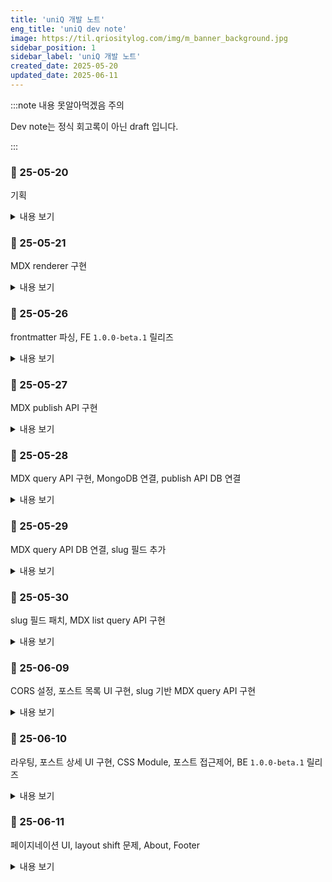 ```yaml
---
title: 'uniQ 개발 노트'
eng_title: 'uniQ dev note'
image: https://til.qriositylog.com/img/m_banner_background.jpg
sidebar_position: 1
sidebar_label: 'uniQ 개발 노트'
created_date: 2025-05-20
updated_date: 2025-06-11
---
```


:::note 내용 못알아먹겠음 주의

Dev note는 정식 회고록이 아닌 draft 입니다.<br />

:::

### 📆 25-05-20

기획

<details>
<summary>내용 보기</summary>

#### 📌 Opened Issues
> [https://github.com/Queue-ri/uniq/issues/1](https://github.com/Queue-ri/uniq/issues/1)

<br/>

#### 📌 프로젝트 기획

티스토리 -> 네이버 -> velog 로 유목민 생활을 해본 결과, 각자 하나씩은 아쉬움이 있어 그냥 자체 블로그 프레임워크를 만들기로 했다.

FE 지식이 많진 않은데 당장 목표하는 기본 기능만 구상해서 맨땅에 헤딩하려 한다.

우선 다음의 원칙은 지켜야 한다.

<br />

#### 기능 측면
- 글 작성이 빠르고 쉬우면서 결과물이 이쁘게 나올 것
- 보호, 비공개 글 기능이 있을 것

#### 관리 측면
- 기본 언어는 영어 (나중에 i18n으로 한국어 넣음)
    - 주석 포함 모든 문서화는 영어로 작성되어야 함

<br />

따라서 JAMstack 기반의 정적 페이지는 사실상 불가능하고, 애초에 정적 페이지로 블로그 운영할거였으면 기존에 널린거 주워다 썼을 것이다.

보호/비공개 기능 때문에 글 원본은 접근이 제한되는 영역에 있어야 하고, 이는 self-host 또는 private repo 형식으로 관리되는 방식이 될 것 같다.

<br />

#### 📌 기술 스택

- [FE] React.js
- [BE] Node.js / Express
- [DB] MongoDB

검색은 algolia로 고민중이다. ES까진 오버엔지니어링이라고 생각.

**나중에 알았는데 이걸 MERN 스택이라고 하더라**

</details>

### 📆 25-05-21

MDX renderer 구현

<details>
<summary>내용 보기</summary>

#### 📌 프로젝트 세팅

Node.js를 오랫동안 업데이트하지 않았었는데 디펜던시 warning이 뜨길래 최신 LTS로 바꿔줬다. 16 -> 22로 올렸으니 진짜 징하게 안바꾸긴 함.

프로젝트는 CRA로 init 했다.

<br />

#### 📌 padding이 width, height를 건드리는 문제

EditorSideBar에 padding 넣는데 넣은 만큼 width, height가 늘어나는 문제가 있었다.

[스택오버플로](https://stackoverflow.com/questions/779434/how-do-i-prevent-the-padding-property-from-changing-width-or-height-in-css)를 참고해서 고쳤다.

<br />

#### 📌 MDX 로드하기

쌩 CRA로는 MDX 로딩이 안되고, CRA의 Webpack 설정을 건드려야 한다고 한다.

하지만 Webpack 설정이 기본적으로 숨겨져있기 때문에 Eject 하거나 craco를 써야 했고, 나는 craco 방식을 선택했다.

<br />

#### Webpack이 하는 일
모든 FE 리소스(JS, CSS, 이미지, 폰트 등)를 하나의 JS 번들로 변환하는 빌드 도구이다.

MDX같이 브라우저가 이해할 수 없는 파일을 JS 코드로 변환해준다.

#### MDX -> JSX 변환 필수
브라우저는 MDX가 뭔지 모른다.

따라서 브라우저가 이해하는 JSX 코드로 변환해주어야 하는데, 이걸 해주는 게

Webpack + @mdx-js/loader 이다.

<br />

#### 📌 MDX 로딩을 위한 세팅

1. 필요한 패키지 설치

```bash
npm install @craco/craco @mdx-js/react @mdx-js/loader
```

2. `package.json` 수정
```json
"scripts": {
  "start": "craco start",
  "build": "craco build",
  "test": "craco test"
}
```

3. `craco.config.js` 생성 및 설정

```js
module.exports = {
  webpack: {
    configure: (webpackConfig) => {
      // 1. remove mdx from the rule
      webpackConfig.module.rules = webpackConfig.module.rules.map((rule) => {
        if (rule.oneOf) {
          rule.oneOf = rule.oneOf.filter(
            (r) => !(r.test && r.test.toString().includes('mdx'))
          );
        }
        return rule;
      });

      // 2. add mdx loader
      const mdxRule = {
        test: /\.mdx?$/,
        use: [
          {
            loader: require.resolve('babel-loader'),
          },
          {
            loader: require.resolve('@mdx-js/loader'),
            options: {
              providerImportSource: "@mdx-js/react",
            },
          },
        ],
      };

      const oneOfRule = webpackConfig.module.rules.find((rule) => Array.isArray(rule.oneOf));
      if (oneOfRule) {
        oneOfRule.oneOf.unshift(mdxRule);
      }

      return webpackConfig;
    },
  },
};
```

babel-loader는 이미 CRA에 포함되어 있다.

<br />

#### 📌 컴포넌트에서 MDX 렌더링하기

```js
const mdxContext = require.context('../post', false, /\.mdx$/);
```

이런식으로 Webpack의 `require.context`를 이용해서 동적 로드한 다음 (이 방식 아니면 import 문 직접 써야 하는데 내가 원하는 방식이 아님)

```jsx title=EditorPage.js
<div className="content">
    {MdxComponent && (
    <MDXProvider>
        <MdxComponent />
    </MDXProvider>
    )}
</div>
```

대충 요런식으로 변환된 내용을 불러올 수 있다.

<br />

#### 🐞 craco config 설정시 주의점

기존에 gpt가 알려준 이 설정은 틀렸다.

```js
module.exports = {
  webpack: {
    configure: (webpackConfig) => {
      webpackConfig.module.rules.push({
        test: /\.mdx?$/,
        use: [
          {
            loader: require.resolve('babel-loader'),
          },
          {
            loader: require.resolve('@mdx-js/loader'),
            options: {
              providerImportSource: "@mdx-js/react",
            },
          },
        ],
      });

      return webpackConfig;
    },
  },
};
```

왜냐하면 단순히 `@mdx-js/loader`의 설정을 push만 했기 때문이다. 이건 rule을 뒤에다 붙인 것이다.

CRA Webpack의 기본 설정은 mdx를 알 수 없는 파일로 간주하여 정적 파일로 처리하기 때문에

**`@mdx-js/loader`가 기존 로더보다 먼저 실행되지 않으면 무시된다 (!)**

따라서 최종 config에선 filter로 기존 로더를 제거하고 unshift로 새 로더를 맨 앞에 붙여서 처리 우선순위를 확보했다.

<br />

#### 🌌 렌더링 결과

요기까지 완성하고 내일의 나에게 맡긴다.

![https://velog.velcdn.com/images/qriosity/post/96f18959-895d-46b4-b825-b0b07502237b/image.png](https://velog.velcdn.com/images/qriosity/post/96f18959-895d-46b4-b825-b0b07502237b/image.png)

</details>

### 📆 25-05-26

frontmatter 파싱, FE `1.0.0-beta.1` 릴리즈

<details>
<summary>내용 보기</summary>

#### 📌 Closed Issues
> [https://github.com/Queue-ri/uniq/issues/1](https://github.com/Queue-ri/uniq/issues/1)

<br />

#### 📌 frontmatter 파싱

MDX가 잘 렌더링되는 것 같지만 frontmatter는 사실 안그랬다.

`-----`를 기점으로 안의 내용들이 한 뭉탱이로 다 h2 처리되더라.

admonition도 별도로 처리해야하는 것 같지만 frontmatter는 메타데이터라 중요해서, 먼저 처리하기로 했다.

목표는 이러했다.

- `title`: 글 최상단에 h1으로 렌더링 & 사이드바에 렌더링
- `created_date`: 사이드바에 렌더링
- `updated_date`: 사이드바에 렌더링

그리고 하단의 방식으로 해결했다.

1. 필요한 패키지 설치

```bash
npm install remark-frontmatter remark-mdx-frontmatter
```

2. craco.config.js 수정

상단에 요거 추가하고

```js
module.exports = async (env) => {
  const { default: remarkFrontmatter } = await import('remark-frontmatter');
  const remarkMdxFrontmatter = (await import('remark-mdx-frontmatter')).default;
  ...
```

mdxRule의 options에 frontmatter 플러그인을 추가했다.

```js
options: {
  providerImportSource: "@mdx-js/react",
  remarkPlugins: [
    remarkFrontmatter,
    [remarkMdxFrontmatter, { name: 'frontmatter' }],
  ],
},
...
```

`import` 구문 쓰는데 애 좀 먹었어서 default에 대해 알아봐야겠다.

그나저나 모듈마다 CJS/ESM 호환 갈리는거 진심 탈모 요소 중 하나인듯

3. EditorPage.js, EditorSideBar.js 수정

- [EditorPage.js diff](https://github.com/Queue-ri/uniq/commit/ddaf1583b283330d1d1921c2fa2d7526d8200979)
- [EditorSideBar.js diff](https://github.com/Queue-ri/uniq/commit/dcad5883477bb30d15ebf2abc82043a2b2aa0c30)

<br />

#### 📌 다음 릴리즈 계획

서버 컴이 와서 놀고있기 때문에 좀 더 열심히 개발해야겠다.

다음 버전에선 publish한 mdx를 서버쪽으로 보내고, 서버에선 이를 쏴주는 api를 만들어야 한다.

그리고 private gh repo에 push가 되어야하기 때문에... 이리저리 고민한 결과

백엔드 API를 통해서 처리하는 것이 제일 정석적인 flow라고 생각한다.

왜냐하면,

- 카테고리 정보 받으려면 결국 백엔드 통신이 필요함
- Electron으로 렌더링 부분만 데스크탑 앱으로 빼면 프로젝트 복잡해짐
- FE단에 뷰어와 private repo 접근 기능 모두를 넣으면 보안상 안좋음.
- CORS 잘~ 설정하면 로컬 -> 리모트 통신 가능

그래서 내일은 express 작업을 할 것 같다.

</details>

### 📆 25-05-27

MDX publish API 구현

<details>
<summary>내용 보기</summary>

#### 📌 Opened Issues
> [https://github.com/Queue-ri/uniq-cms/issues/1](https://github.com/Queue-ri/uniq-cms/issues/1)

<br/>

#### 📌 express 기본 세팅

백엔드 단 프로젝트 명을 `uniq-cms`로 정하고 express 서버로 세팅했다.

UI는 `uniq` CRA 프로젝트에서 다 맡고 있으니 `uniq-cms`는 headless CMS인 격이다.

```bash
npm install express
npm install --save-dev nodemon
```

디펜던시를 상단과 같이 설치하고 index.js와 post.js를 생성했다.

```js title="index.js"
const express = require('express');
const app = express();
const port = 6229;

// parse JSON body
app.use(express.json());

// set /api prefix for all endpoints
const postRoutes = require('./routes/post');
app.use('/api/post', postRoutes);

app.listen(port, () => {
    console.log(`🚀 uniq-cms running at http://localhost:${port}`);
});
```

```js title="post.js"
const express = require('express');
const router = express.Router();

router.get('/:id', (req, res) => {
    const postId = req.params.id;
    res.send(`Post content ${postId} :3`);
});

router.post('/', (req, res) => {
    res.send('Post published.');
});

module.exports = router;
```

<br />

#### 📌 MDX Publish API 구현 (1/2)

Publish 요청이 들어오면 해당 MDX 파일에 대해 다음의 두 가지를 처리해야 한다.

1. 서버의 `/post` 경로에 저장
2. GH private repo에 push

그 중 1번부터 작업했다.

<br />

#### mdx 파일 저장하기

중복 파일명 문제에 대해선 MVP 단계에서 생각할 부분이 아닌 것 같아 나중에 처리하기로 했다.

```bash
npm install multer
```

```js title="post.js"
// temporary upload
const upload = multer({
    dest: 'temp_uploads/',
    limits: { fileSize: 10 * 1024 * 1024 }, // 10MB limit
});

/* Publish MDX file */
router.post('/', upload.single('file'), (req, res) => {
    const file = req.file;

    if (!file) {
        return res.status(400).send('No mdx file uploaded.');
    }

    // Check if the file is mdx
    if (path.extname(file.originalname) !== '.mdx') {
        fs.unlinkSync(file.path); // delete file if not mdx
        return res.status(400).send('Only mdx files are allowed.');
    }

    // set mdx save directory
    const postDir = path.join(__dirname, '../../post');

    // if not exist then mkdir
    if (!fs.existsSync(postDir)) {
        fs.mkdirSync(postDir, { recursive: true });
    }

    // final save path for the mdx file
    const targetPath = path.join(postDir, file.originalname);

    // move mdx file from temporary upload path
    fs.rename(file.path, targetPath, (err) => {
        if (err) {
            return res.status(500).send('Failed to save file.');
        }

        res.send('Post published.');
    });
});
```

#### json 파싱하기

mdx 뿐만 아니라 json 데이터도 같이 필요해질 확률이 99.99%라서 json 파싱 로직도 추가했다.

```js
// parse json
let jsonData = null;
if (req.body.json) {
    try {
        jsonData = JSON.parse(req.body.json);
    } catch (err) {
        return res.status(400).send('Invalid json payload.');
    }
}
```

```text title="console.log 결과"
[DEBUG] Received json: { category: 'dev-note', title: 'uniQ 개발 노트' }
```

<br />

#### 📌 MDX Publish API 구현 (2/2)

```bash
npm install simple-git
npm install dotenv
```

서버 최상단에 env를 불러오도록 설정한다.

```js
require('dotenv').config();
```

그리고 repo 권한 추가한 GitHub PAT를 발급하여 env에 넣는다.

그럼 push할때 sign in 창이 안뜨고 아묻따 push가 가능해진다.

<br />

#### 올바른 git 참조하기

`simple-git`으로 push util을 만들어서 모듈화하고, 이 모듈을 post.js에서 불러와 처리하고자 했다.

그런데 `/post`에서 git init하면 동기화를 못하기 때문에, 프로젝트 루트 경로의 git을 참조해야 한다.

```js
const gitPath = path.join(__dirname, '../../');
const git = simpleGit(gitPath);
```

따라서 simpleGit에 이런식으로 .git이 있는 루트 path를 넣어준다.

암튼 이렇게 해서 [pushToGithub.js](https://github.com/Queue-ri/uniq-cms/commit/1d08e7c0fec8f64a6ec5636148c6aa8e587683a2)를 작성했고

publish api에 GH push flow를 추가했다. ([5e00690](https://github.com/Queue-ri/uniq-cms/commit/5e00690ea1cc0d1551fe4f5793049810d9f2b50a))

<br />

#### git 작업 시 참고사항

push util로 main에 checkout 해서 push하려니까 현재 feature 브랜치에 있어서 stash 경고가 떴다.

- ➡️ stash하고 main으로 checkout 했는데 stash때문에 util 작성한게 다 과거로 돌아감 ㅋ

    - ➡️ stash pop을 했는데 merge conflict가 떠서 keep theirs로 stash 버전을 살리고 main에서 util 테스트를 진행했다.

프로덕션에선 브랜칭할 일이 없을테니 상관없지만 개발하는 repo에선 이거 좀 불편하다. 😐

그리고 publish 관련 커밋을 다이렉트로 main에 꽂아버리기 때문에 사용자 입장에서는 fork를 통한 CMS 관리가 어렵다. 업데이트를 위해 pull 땡길 시 충돌나기 때문.

어떻게 하면 api 버전업이 용이할지는 다음의 고민 사항이다.

<br />

#### 아직 DB 연결은 안되어있음!

push util 상의 설정 정보들은 (ex. remote url, username 등) 사용자가 수정할 수 있어야 한다.

그래서 DB에서 퍼오는걸로 점진적 수정을 거쳐야 하는데

우선 조회 api 먼저 구현해서 #1 이슈를 끝내고 #2에서 몽고DB 작업을 할 예정이다.

</details>

### 📆 25-05-28

MDX query API 구현, MongoDB 연결, publish API DB 연결

<details>
<summary>내용 보기</summary>

#### 📌 Closed Issues
> [https://github.com/Queue-ri/uniq-cms/issues/1](https://github.com/Queue-ri/uniq-cms/issues/1)

#### 📌 Opened Issues
> [https://github.com/Queue-ri/uniq-cms/issues/3](https://github.com/Queue-ri/uniq-cms/issues/3)

<br/>

#### 📌 MDX query API 구현

DB 연결이 안된 상태라 mock으로 구색만 맞춰놓고 1번 이슈를 끝냈다.

```js title="post.js"
router.get('/:id', (req, res) => {
    const postId = req.params.id;

    if (postId === '1') {
        const filePath = path.join(__dirname, '../../post/test.mdx');

        fs.readFile(filePath, 'utf8', (err, data) => {
            if (err) {
                console.error('[Error] Failed to read MDX:', err);
                return res.status(500).send('Failed to read post file.');
            }

            res.type('text/markdown').send(data);
        });
    } else {
        res.status(404).send('Cannot find requested post.');
    }
});
```

<br />

#### 📌 MongoDB 연결

뭣모르고 썼는데 Express 4.16.0 이상부터 `body-parser`가 내장되어있다고 한다.

```js
app.use(express.json());
```

그래서 index.js에 이렇게 설정해주면 all set이었던 거였음!

<br />

#### 📌 MongoDB 연결

```bash
npm install mongoose
```

```js title="index.js"
const mongoose = require('mongoose');

// Connect to MongoDB
mongoose.connect('mongodb://localhost:27017/uniq-cms')
.then(() => console.log('✅ Successfully connected to MongoDB'))
.catch(err => console.error('❌ Failed to connect to MongoDB:', err));
```

<br />

#### 📌 Post Collection 정의

다음과 같이 Collection 스키마를 정의할 수 있다.

별도의 설정을 넣지 않는다면 자동 생성되는 Collection은 소문자 & 복수형으로 네이밍된다. (ex. Post -> posts)

`visibility`는 포스트 접근권한으로, enum으로 관리하기로 했다.

```js title="Post.js"
const mongoose = require('mongoose');

const postSchema = new mongoose.Schema({
    title: { type: String, required: true },
    category: { type: String, required: true },
    filePath: { type: String, required: true },
    visibility: {
        type: String,
        enum: ['public', 'protected', 'private'],
        default: 'public',
        required: true
    }
}, {
    timestamps: true, // automatically set createdAt and updatedAt
});

module.exports = mongoose.model('Post', postSchema);
```

<br />

#### Post Document 저장

JPA의 repository마냥 `require`로 Post 스키마를 불러와서 필요한 document를 저장하면 된다.

절대경로인 `targetPath`는 프로젝트 경로까지 포함하기 때문에 프로젝트 파일이 이동되면 관리하기 힘들어진다.

따라서 post 경로부터 시작하는 상대경로로 변환하여 저장했다.

이러면 post 경로가 바뀌어도 document에는 영향이 없다.

```js title="post.js"
const Post = require('../models/Post');

const projectRoot = process.cwd(); // project root path
const relativePath = path.relative(projectRoot, targetPath);

await Post.create({
    title: jsonData.title,
    category: jsonData.category,
    filePath: relativePath,
    visibility: jsonData.visibility
});
```

```json title="저장된 document"
{
  "title": "uniQ 개발 노트",
  "category": "dev-note",
  "filePath": "post\\test.mdx",
  "visibility": "protected",
  "createdAt": {
    "$date": "2025-05-28T14:13:13.519Z"
  },
  "updatedAt": {
    "$date": "2025-05-28T14:13:13.519Z"
  },
  "__v": 0
}
```

</details>

### 📆 25-05-29

MDX query API DB 연결, slug 필드 추가

<details>
<summary>내용 보기</summary>

#### 📌 Closed Issues
> [https://github.com/Queue-ri/uniq-cms/issues/3](https://github.com/Queue-ri/uniq-cms/issues/3)

<br />

#### 📌 query API 수정하기

기존에 mock으로 하드코딩했던 부분을 MongoDB와 연결했다.

[post.js diff](https://github.com/Queue-ri/uniq-cms/commit/14532ee43556e9c44cb0db5ac6f81a54d2011931)

하지만 테스트해보니 요런 에러가 터졌다.

```
[Error] Failed to get post: CastError: Cast to ObjectId failed for value "1" (type string) at path "_id" for model "Post"
```

이 말인 즉슨 MongoDB에 보낸 1이라는 쿼리 값이 ObjectId가 아니라는 뜻이다.

mongoose의 `findById`는 내부적으로 _id가 MongoDB의 ObjectId 타입이라고 가정하는데 내가 무지성으로 MySQL 마냥 정수형 id 값을 날린게 원인이다.

Auto increment처럼 id 필드를 따로 만들어주는 방법이 있긴 했는데, 찾아보니 ObjectId를 사용하는 것이 일반적이고 성능도 가장 최적화되어있다고 하여 해당 방식을 그대로 따르기로 했다.

```
http://localhost:6229/api/post/683860a3561f6209b13787fb
```

그리고 ObjectId로 다시 호출하니 잘 조회되었다.

<br />

#### 📌 하지만 주소창에 683860a3561f6209b13787fb 를 쓸 순 없자너

그렇다. 그래서 UX와 SEO-friendly함을 고려하여 slug라는 것이 존재하는 것이었다.

> **slug란?**
>
> slug는 웹 페이지를 쉽게 읽을 수 있는 형태로 식별하는 URL의 일부이다.<br />
> 당연히 unique 해야 한다.

```text title="FE route URL"
http://localhost:3000/post/uniq-dev-note
```

그렇다면 FE에서 slug 기반 URL로 route 할 경우

```text title="FE -> BE request endpoint"
http://localhost:6229/api/post/683860a3561f6209b13787fb
```

FE가 BE에 ObjectId로 조회 요청을 날리는 flow가 되는데, 이는 아주 일반적인 방법이라고 한다.

개인적으로 정수형 id를 더 선호해왔어서 slug 방식이 SEO 이득을 보는지 몰랐다 😂

아무튼 스키마와 API 둘 다 slug 필드를 추가해주었고,

[Commit e51a8a8](https://github.com/Queue-ri/uniq-cms/commit/e51a8a8c88ce8148142a1c10aab7c7f7f8c8e6f5)

slugify라는 npm 패키지로 자동 생성도 가능하다는데 MVP 단계니까 있다는 것만 적어두고 패스한다.

```js
slug: { type: String, required: true, unique: true }
```

...그나저나 개발 일지 쓰면서 갑자기 보였는데 slug 필드에 unique 빼먹었다.

내일 fix하자 ㅋㅋㅋㅋㅋㅋㅋㅋ

<br />

#### 😙 내일의 계획!

내일은 리트코드 POTD 말고도 프로그래머스 문제 하나를 더 풀고 싶기 때문에 가능할지는 모르겠으나

- slug field fix
- MDX list query API impl
- 무시무시한(?) CORS setting

이 3가지가 일단 목표이고, 토요일이 5월의 마지막 날이니 이 날 뷰 작업이 얼추 되었으면 좋겠다고 생각한다.

6월부터는 DOKI 양도 봐드려야 하고 정처기 실기도 준비해야 되기 때문에~

</details>

### 📆 25-05-30

slug 필드 패치, MDX list query API 구현

<details>
<summary>내용 보기</summary>

#### 📌 Opened Issues
> [https://github.com/Queue-ri/uniq-cms/issues/5](https://github.com/Queue-ri/uniq-cms/issues/5)

<br />

#### 📌 slug 필드의 누락된 제약 조건 패치

[Commit 4d2366a](https://github.com/Queue-ri/uniq-cms/commit/4d2366ad50275cc314537bf93c8d5eb992996149)

<br />

#### 📌 MDX list query API 구현

```diff
const postSchema = new mongoose.Schema({
    title: { type: String, required: true },
+   description: { type: String, default: '' },
    slug: { type: String, required: true, unique: true },
    category: { type: String, required: true },
    filePath: { type: String, required: true },
    visibility: {
        type: String,
        enum: ['public', 'protected', 'private'],
        default: 'public',
        required: true
    }
}, {
    timestamps: true, // automatically set createdAt and updatedAt
});
```

slug fix에 이어 목록 조회시 필요할 description 필드도 Post.js에 추가했다.

<br />

#### Post list query API

[Commit fdbd88c](https://github.com/Queue-ri/uniq-cms/commit/fdbd88c7f07efe287c65dab43a3e7a1735aa7465)

<br />

#### Timezone 지정하기

timestamp가 UTC 기준으로 찍히길래 query에 대한 timezone 변환도 필요하더라.

MongoDB config가 따로 없나 싶었는데 시간대 변환은 어플리케이션 레벨에서 처리하는 것이 일반적이라고 한다.

```bash
npm install dayjs
```

```js title="post.js"
const dayjs = require('dayjs');
const utc = require('dayjs/plugin/utc');
const timezone = require('dayjs/plugin/timezone');

dayjs.extend(utc);
dayjs.extend(timezone);
```

상단과 같이 dayjs 패키지를 이용하여 UTC -> GMT+9로 변환한다.

```js title="post.js"
createdAt: dayjs(post.createdAt).tz('Asia/Seoul').format('YYYY-MM-DD HH:mm:ss')
```

```json title="변환 전"
{
  "createdAt": "2025-05-29T13:26:59.764Z"
}
```
```json title="GMT+9 변환 후"
{
  "createdAt": "2025-05-29 22:26:59"
}
```

</details>

### 📆 25-06-09

CORS 설정, 포스트 목록 UI 구현, slug 기반 MDX query API 구현

<details>
<summary>내용 보기</summary>

#### 📌 Closed Issues
> [https://github.com/Queue-ri/uniq-cms/issues/5](https://github.com/Queue-ri/uniq-cms/issues/5)<br />
> [https://github.com/Queue-ri/uniq-cms/issues/7](https://github.com/Queue-ri/uniq-cms/issues/7)

#### 📌 Opened Issues
> [https://github.com/Queue-ri/uniq-cms/issues/7](https://github.com/Queue-ri/uniq-cms/issues/7)<br />
> [https://github.com/Queue-ri/uniq/issues/4](https://github.com/Queue-ri/uniq/issues/4)<br />
> [https://github.com/Queue-ri/uniq-cms/issues/9](https://github.com/Queue-ri/uniq-cms/issues/9)

<br/>

#### 📌 CORS FE origin 허용하기

BE에 cors 패키지를 설치하고 허용할 origin을 명시해주면 된다.

왜이렇게 쉽게 해결됐지? 이게 아닌데? 싶지만 생각해보니 웹 공부 3년째다. 아직도 이해 못했으면 심각한 것이다.

CORS 설정 도중에 카카오 맵 API에서 허용 IP 주소를 설정했던 것이 떠올라서<br />
CORS origin도 동적으로 관리할 수 있는지 알아보았는데, 된다고 한다.

로그인 기능이 추가되면, 추후 관리자 페이지에서 설정 가능하면 좋을 것 같다.

```bash
npm install cors
```

```js title="index.js"
// allowed CORS origins
let allowedOrigins = [
  'http://localhost:3000',
];

// CORS middleware setting
app.use(cors({
  origin: function (origin, callback) {
    if (allowedOrigins.includes(origin)) {
      callback(null, true);
    }
    else {
      callback(new Error('Not allowed by CORS: ' + origin));
    }
  }
}));
```

<br />

#### 📌 MainPage와 PostList 컴포넌트 구현

MainPage에서 fetching 관련 useEffect를 두고 PostList는 컴포넌트로써 렌더링만 담당하도록 분리했다.

data fetching은 페이지 단위에서 처리하는 게 일반적이라고 한다.

1. 유지보수 측면에서 데이터와 UI를 분리하는 것이 좋고
2. 다른 페이지와 데이터 공유가 용이해지며
3. route 전환이나 refresh 될 때 한번씩만 실행되어야 하기 때문이다.

<br />

#### 📌 `formatDate` 유틸 함수 구현

locale 기반 datetime 포맷팅이 자주 쓰일 것 같아 util로 모듈화하여 구현했다.

```js title="formatDate.js"
export function formatDate(dateString) {
  const date = new Date(dateString);

  return date.toLocaleString('en-US', {
    year: 'numeric',
    month: '2-digit',
    day: '2-digit',
    hour: 'numeric',
    minute: '2-digit',
    hour12: true,
  });
}
```

<br />

#### 💥 사실 slug로 조회 가능했어야 함 💥

😠.................😡.....

현재 MainPage에서 PostList를 통해 포스트 목록을 보여주고,

여기서 item 하나를 클릭하면 PostDetail로 라우팅해서 넘어가려고 했는데

이렇게 넘어가려면 `navigate`해야 하지만 URL 상에 id를 쿼리로 주지 않고는 컴포넌트에 넘기는게 안된다고 한다.

하지만 URL에 ObjectId가 노출되면 안된다. slug를 내가 왜 추가했는데 ㅜㅜㅋㅋ

`navigate`에 state를 줄 순 있지만 이는 새로고침시 bye 하는거라 refresh하면 포스트 내용이 증발하는 대참사가 일어나고

사실 redux-persist같은 상태관리 패키지 쓰면 안될것이야 없긴 한데,, 뇌절이다.

결국 미디엄, 노션 다 slug 기반 조회 API를 두길래, 보편성을 고려해서 BE에 API를 추가하기로 결정했다.

<br />

#### Origin 명시해줘요 ^ㅅ^

```
Error: Not allowed by CORS: undefined
    at origin (C:\Users\Hexagoner\Desktop\uniq-cms\api\index.js:22:16)
    at C:\Users\Hexagoner\Desktop\uniq-cms\node_modules\cors\lib\index.js:219:13
```

이젠 BE에 CORS 정책을 설정해놨기 때문에 포스트맨 헤더에 Origin을 명시해줘야 한다.

[유익한 CORS 관련 레퍼런스](https://okky.kr/articles/1459836)

</details>

### 📆 25-06-10

라우팅, 포스트 상세 UI 구현, CSS Module, 포스트 접근제어, BE `1.0.0-beta.1` 릴리즈

<details>
<summary>내용 보기</summary>

#### 📌 Closed Issues
> [https://github.com/Queue-ri/uniq-cms/issues/9](https://github.com/Queue-ri/uniq-cms/issues/9)<br />
> [https://github.com/Queue-ri/uniq/issues/4](https://github.com/Queue-ri/uniq/issues/4)<br />
> [https://github.com/Queue-ri/uniq-cms/issues/11](https://github.com/Queue-ri/uniq-cms/issues/11)

#### 📌 Opened Issues
> [https://github.com/Queue-ri/uniq/issues/6](https://github.com/Queue-ri/uniq/issues/6)<br />
> [https://github.com/Queue-ri/uniq-cms/issues/11](https://github.com/Queue-ri/uniq-cms/issues/11)

<br/>

#### 📌 라우터 설정 및 PostViewPage 연결

```bash
npm install react-router-dom
```

```js title="index.js"
<Router>
  <Routes>
    <Route path="/" element={<MainPage />} />
    <Route path="/post/:slug" element={<PostViewPage />} />
  </Routes>
</Router>
```

<br />

#### 📌 응답으로 받은 MDX 렌더링하기

이미 EditorPage에서 렌더링 로직을 구현했으나,<br />
PostViewPage에서 PostDetail로 건네주는 것은 MDX 파일 자체가 아니라 내용이 적힌 문자열이다.

따라서 MDX 문자열을 컴포넌트로 변환해주는 패키지와, frontmatter 파싱용 gray-matter가 필요.........

```bash
npm install @mdx-js/runtime
npm install gray-matter
```

.....할 줄 알았으나?

```text title="안되잖아"
Compiled with problems:
ERROR in ./src/component/post/PostDetail.js 7:0-45
Module not found: Error: Can't resolve '@mdx-js/runtime' in 'C:\Users\Hexagoner\Desktop\uniq\src\component\post'
```

필요하지 않았음 ^^

[패키지 사이트](https://www.npmjs.com/package/@mdx-js/runtime)에 가보니 @mdx-js/runtime은 deprecated 되었고

거기 공지에 `@mdx-js/mdx`를 쓰라고 해서 하라는대로 했다.

이렇게 되면 frontmatter는 기존에 쓰던 remark 플러그인을 사용하면 된다.

```js title="PostDetail.js"
useEffect(() => {
  const compileMdx = async () => {
    try {
      const compiled = await evaluate(mdxData, {
        ...runtime,
        useDynamicImport: false,
        format: 'mdx',
        remarkPlugins: [
          remarkFrontmatter,
          [remarkMdxFrontmatter, { name: 'frontmatter' }],
        ],
      });

      setContent(() => compiled.default);
      if (compiled.frontmatter) {
        setFrontmatter(compiled.frontmatter);
      }
    } catch (error) {
      console.error('MDX compile error:', error);
    }
  };

  compileMdx();
}, [mdxData]);
```

<br />

#### 📌 CSS 충돌과 모듈화를 통한 해결

MainPage의 CSS와 PostViewPage의 CSS가 충돌나는듯 했다. 같은 wrapper 클래스를 가지고 있었는데

자꾸 MainPage의 wrapper가 PostViewPage의 wrapper 사이즈로 지정되고, 타이틀 폰트도 꼬였다.

알아보니 foo.css 이런식으로 import하면 해당 CSS는 **전역 스코프**라고 한다.

이 경우 가장 마지막으로 로딩된 스타일을 적용한다고 했으니, MainPage에 PostViewPage 스타일이 적용되어버린 것이다.

따라서 **로컬 스코프인 CSS Module** 방식으로 변경했는데...

사실 이거 쓰면 해싱된 네이밍 때문에 가독성이 떨어져서 일부러 안하고 있었는데, 그냥 처음부터 쓸 걸 그랬나보다.

---

<center>⬇️ <b>하단부터는 포스트 접근제어 작업</b> ⬇️</center>

---

<br />

#### 📌 기존의 query API 수정

이제 protected와 private MDX는 direct access되면 안되기에

1. ObjectId 기반 query API는 보안상 제거 (=주석처리)
2. slug 기반 query API를 대표 query API로 지정 -> `/slug`를 삭제하여 endpoint 간소화
3. query API에서 MDX visibility만 조회하는 metaOnly 옵션 추가
4. query API에서 protected면 password verify하기
5. query API에서 private면 403 FORBIDDEN 던지기
6. list query API에서 private 포스트는 필터링하기

요런 API상의 많은 수정들이 필요하다. 관련 이슈는 [11번](https://github.com/Queue-ri/uniq-cms/issues/11)이므로 참고.

<br />

#### 🤔 API를 분리하는 것이 좋을까?에 대한 고민과 그 결과

최종적으로는 slug 기반 query API 하나로 통합하고 여기서 접근제어를 다 처리하기로 했다.

왜냐하면 API를 여러 개 분리해서 구현할 경우,<br />
*이럴땐 여기다 호출하고 저럴땐 저기다 호출하고...* 이렇게 되면

- FE: 여기선 엔드포인트 뭐였더라 ㅇㅁㅇ? (이전 코드나 API 문서 찾아보는 비효율성)
- BE: 헐 다른쪽 쿼리 API 유효성 검사 빼먹고 머지했다 (추가 이슈 처리하는 비효율성)
- 눈: 살려...ㅈ... (반복되는 fetch 코드로 인한 쓸데없는 라인 수 증가 및 시력 저하)

같은 상황이 발생하기 때문이다.

<br />

따라서 엔드포인트는 하나로 두고,

1. 포스트의 visibility check 모드 여부를 확인하는 `metaOnly` query와
2. private 접근 제한
3. protected 비밀번호 유효성 검증

이 모든걸 한 곳에서 처리하도록 설계했다.

<br />

#### 📌 패스워드에 bcrypt 적용하기

평문으로 저장하는 것은 매우 안좋은 인상을 남기므로 11번 이슈와 함께 처리한다.

- MDX publish API
- MDX query API

해싱은 두 가지 모두에 적용해야 한다.

일단 https 통신이기만 하면 FE -> BE 평문 전송은 괜찮다고 한다.

JWT같이 어디 저장할때가 문제인거고, 이건 그냥 타이핑해서 바로 보내는거니까.

```bash title="설치해주세요"
npm install bcrypt
```

[Commit ac395cd](https://github.com/Queue-ri/uniq-cms/commit/ac395cd792da1ba0d721a135afbfc87b69e7a454)

여기까지 BE 작업을 마무리하고 `1.0.0-beta.1`을 릴리즈했다. ~~*잔디에 반영하고 싶어서*~~

<br />

#### 🛠️ 포스트 상세 조회에 대한 FE 플로우 수정

기존에는 FE fetch 요청 -> BE 응답 -> FE 렌더링의 flow를 가지고 있었지만

현 시점부턴 접근제어 기능이 추가되었으므로<br />
FE meta 요청 -> BE 응답 -> FE fetch 요청 -> BE 응답 -> FE 렌더링의 방식으로 가야 한다.

meta 요청은 마치 HTTP OPTIONS나 preflight처럼, fetch라는 실질적인 요청을 날리기 전에

얘가 패스워드를 줘야 하는 포스트인가 아니면 그냥 요청해도 되는건가... 를 결정할 수 있도록 해준다.

<br />

#### 앞으로의 계획

현재 둘러보았을 때

- 페이지네이션 (API는 되어있는데 UI 상의 페이지네이션 없음)
- 썸네일 이미지
- 주인장 소개 영역
- 작고 소중한 footer
- TOC
- 네비게이션 메뉴
- 로그인

정도의 기본적인 보완 요소들이 보이는데,

여기서 페이지네이션과 주인장 소개 영역, footer만 추가하고 릴리즈해서 서버에 올릴 것이다.

베어메탈 세팅 + 네트워크 세팅에서 시간이 걸릴 것 같아서 내일 릴리즈하고 싶다.

publish API에 authentication이 필요하긴 한데... CORS로 막아보죠 뭐(?)

</details>

### 📆 25-06-11

페이지네이션 UI, layout shift 문제, About, Footer

<details>
<summary>내용 보기</summary>

#### 📌 Closed Issues
> [https://github.com/Queue-ri/uniq/issues/6](https://github.com/Queue-ri/uniq/issues/6)

#### 📌 Opened Issues
> [https://github.com/Queue-ri/uniq/issues/8](https://github.com/Queue-ri/uniq/issues/8)<br />
> [https://github.com/Queue-ri/uniq-cms/issues/14](https://github.com/Queue-ri/uniq-cms/issues/14)

<br/>

#### 📌 페이지네이션 추가

우선 전체 페이지 수를 API 상으로 안 알려주고 있으므로, BE에서 `totalPages`를 추가로 반환해주어야 한다.

```js {4} title="post.js"
res.json({
    page,
    size: postMetadataList.length,
    totalPages,
    posts: postMetadataList
});
```

그런 다음 FE에서 pagination 버튼과 그에 대한 handler를 만들어준다.

pagination도 여러가지 형태의 UI가 존재하는데,

나는 그 중 1 2 3 4 5 .. 형식의 多 버튼 UI는 피하기로 했다.

가장 익숙한 형태이나, 만드는데 조금 더 시간이 걸리기 때문이다.

...한편으론 저번에 본 닌텐도 홈페이지의 페이지네이션 UI가 인상깊어서이기도 하다.

```js MainPage.js
const handlePrev = () => {
  if (page > 1) onPageChange(page - 1);
};

const handleNext = () => {
  if (page < totalPages) onPageChange(page + 1);
};

const handleInputChange = (e) => {
  setInputValue(e.target.value);
};

const handleKeyDown = (e) => {
  if (e.key === 'Enter') {
    const parsed = parseInt(inputValue, 10);
    if (!isNaN(parsed) && parsed >= 1 && parsed <= totalPages) {
      onPageChange(parsed);
    }
  }
};
```

<br />

#### 뒤로가기시 페이지 초기화되는 문제

react-router-dom의 useSearchParams를 이용해서 현재 페이지 번호를 쿼리로 관리하고

뒤로가기해도 이전 페이지 상태가 유지되도록 했다.

다만 URL이 `http://localhost:3000/?page=2` 처럼 되는데 100% 만족스럽진 않다.

보통은 `http://localhost:3000/posts?page=2` 이런식으로 하니까...

근데 그럼 블로그같이 메인에 리스트 냅다 올려진 곳들은 그럼 어떡하지?

벨로그는 루트(각 사용자의 블로그 홈)를 `/posts`로 리디렉션하는 것 같다만.

<br />

#### 💥 Layout Shift

> Cumulative Layout Shift (CLS)
>
> Google이 웹 품질 측정을 위해 정의한 Core Web Vitals 중 하나로,<br />
> 사용자가 페이지를 보는 중에 얼마나 많은 레이아웃 변경이 누적되었는지를 수치로 평가한다.

메인페이지에서 페이지를 변경할때마다 Loading과 list item이 번갈아 렌더링되면서

우측의 스크롤바가 사라졌다가 생기고, viewport 사이즈 변화로 결국 컴포넌트들이 약간씩 이동하면서

시각적 불편함을 주는 문제가 있었다.

이걸 따로 부르는 용어가 있나 해서 찾아보니 진짜 있었다; 심지어 이걸로 품질 점수도 매김 ㅋㅋㅋㅋㅋㅋㅋㅋㅋㅋㅋ

마법의 1픽셀을 추가해서 해결했다. 후...

```css {3}
.wrapper {
  display: flex;
  min-height: calc(100vh - 69px + 1px); /* 1px: prevent annoying layout shift */
  flex-direction: column;
  padding-top: 32px;
  padding-left: calc((100vw - 1200px) / 2);
  padding-right: calc((100vw - 1200px) / 2);
}
```

하지만 위에 About 컴포넌트가 추가되니 이는 무용지물이 되었다. ㅜㅜ

보다 근본적인 해결책은 페이지 전환시 list 영역을 Loading 문구로 re-render 하지 않고

overlay같은 것으로 띄우는 것이다.

그럼 list는 이전 데이터였다가 최신 데이터로 갈아끼워지기만 할 것이다.

추후의 베타버전에서 손보도록 하자...

<br />

#### 하드코딩 대신 config.js 사용하기

WIP

<br />

#### ✨ 여태까지 완성된 UI

하단은 오늘 분량 다 구현했다는 증거이다. 😎

피그마 없이 어찌저찌 눈대중으로 잘... 빌드했네

오늘 릴리즈하고 싶긴 했는데 생각해보니 EditorPage가 아직도 레거시 상태여서 그대로 올리기엔 무리인 것 같다.

그리고 CORS로 막아보겠다는 그거는... 네 안돼요

왜 안되느냐? CORS는 IP 차단책이 아니잖아..............

![](https://velog.velcdn.com/images/qriosity/post/84c62a08-3df6-4277-a6f4-9f4c9dad5da5/image.png)
![](https://velog.velcdn.com/images/qriosity/post/ba7618ad-3ae8-4646-968b-bd265300ad8a/image.png)

</details>